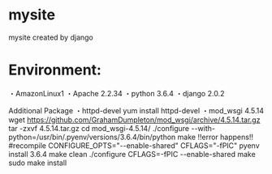 # mysite
mysite created by django

<h1>Environment:</h1>
  ・AmazonLinux1
  ・Apache  2.2.34
  ・python  3.6.4
  ・django  2.0.2

Additional Package
  ・httpd-devel
      yum install httpd-devel
  ・mod_wsgi 4.5.14
      wget https://github.com/GrahamDumpleton/mod_wsgi/archive/4.5.14.tar.gz
      tar -zxvf 4.5.14.tar.gz
      cd mod_wsgi-4.5.14/
      ./configure --with-python=/usr/bin/.pyenv/versions/3.6.4/bin/python
      make
      !!error happens!!
      #recompile
      CONFIGURE_OPTS="--enable-shared" CFLAGS="-fPIC" pyenv install 3.6.4
      make clean
      ./configure CFLAGS=-fPIC --enable-shared
      make
      sudo make install
